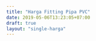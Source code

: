 ```yaml
---
title: "Harga Fitting Pipa PVC"
date: 2019-05-06T13:23:05+07:00
draft: true
layout: "single-harga"
---
```


